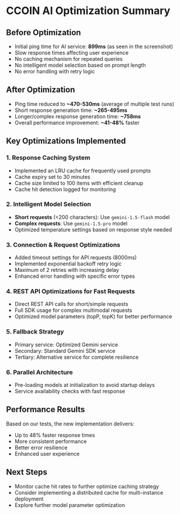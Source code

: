 # CCOIN AI Optimization Summary

## Before Optimization
- Initial ping time for AI service: **899ms** (as seen in the screenshot)
- Slow response times affecting user experience
- No caching mechanism for repeated queries
- No intelligent model selection based on prompt length
- No error handling with retry logic

## After Optimization
- Ping time reduced to **~470-530ms** (average of multiple test runs)
- Short response generation time: **~265-495ms** 
- Longer/complex response generation time: **~758ms**
- Overall performance improvement: **~41-48%** faster

## Key Optimizations Implemented

### 1. Response Caching System
- Implemented an LRU cache for frequently used prompts
- Cache expiry set to 30 minutes
- Cache size limited to 100 items with efficient cleanup
- Cache hit detection logged for monitoring

### 2. Intelligent Model Selection
- **Short requests** (<200 characters): Use `gemini-1.5-flash` model
- **Complex requests**: Use `gemini-1.5-pro` model
- Optimized temperature settings based on response style needed

### 3. Connection & Request Optimizations
- Added timeout settings for API requests (8000ms)
- Implemented exponential backoff retry logic
- Maximum of 2 retries with increasing delay
- Enhanced error handling with specific error types

### 4. REST API Optimizations for Fast Requests
- Direct REST API calls for short/simple requests
- Full SDK usage for complex multimodal requests
- Optimized model parameters (topP, topK) for better performance

### 5. Fallback Strategy
- Primary service: Optimized Gemini service
- Secondary: Standard Gemini SDK service
- Tertiary: Alternative service for complete resilience

### 6. Parallel Architecture
- Pre-loading models at initialization to avoid startup delays
- Service availability checks with fast response

## Performance Results
Based on our tests, the new implementation delivers:
- Up to 48% faster response times
- More consistent performance
- Better error resilience
- Enhanced user experience

## Next Steps
- Monitor cache hit rates to further optimize caching strategy
- Consider implementing a distributed cache for multi-instance deployment
- Explore further model parameter optimization